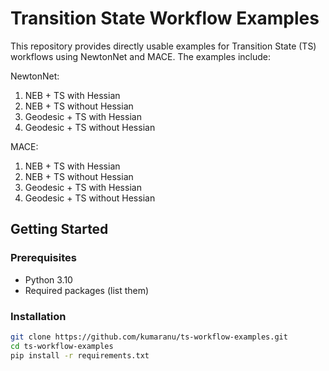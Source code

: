 # Transition State Workflow Examples

This repository provides directly usable examples for Transition State (TS) workflows using NewtonNet and MACE. The examples include:

NewtonNet:
1. NEB + TS with Hessian
2. NEB + TS without Hessian
3. Geodesic + TS with Hessian
4. Geodesic + TS without Hessian

MACE:
1. NEB + TS with Hessian
2. NEB + TS without Hessian
3. Geodesic + TS with Hessian
4. Geodesic + TS without Hessian

## Getting Started

### Prerequisites

- Python 3.10
- Required packages (list them)

### Installation

```bash
git clone https://github.com/kumaranu/ts-workflow-examples.git
cd ts-workflow-examples
pip install -r requirements.txt
